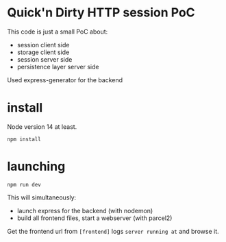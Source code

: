 # Quick'n Dirty HTTP session PoC

This code is just a small PoC about:

- session client side
- storage client side
- session server side
- persistence layer server side

Used express-generator for the backend

# install

Node version 14 at least.

```
npm install
```

# launching

```
npm run dev
```

This will simultaneously:

* launch express for the backend (with nodemon)
* build all frontend files, start a webserver (with parcel2)

Get the frontend url from `[frontend]` logs `server running at`
and browse it.